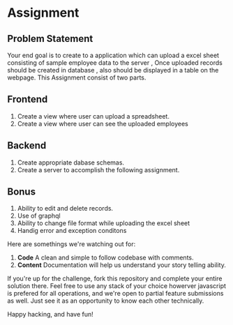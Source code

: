 # Assignment

## Problem Statement

Your end goal is to create to a application which can upload a excel sheet consisting of sample employee data to the server , Once uploaded records should be created in database , also should be displayed in a table on the webpage. This Assignment consist of two parts.

## Frontend 
1) Create a view where user can upload a spreadsheet.
2) Create a view where user can see the uploaded employees

## Backend
1) Create appropriate dabase schemas.
2) Create a server to accomplish the following assignment. 

## Bonus

1) Ability to edit and delete records.
2) Use of graphql
3) Ability to change file format while uploading the excel sheet
4) Handig error and exception conditons 
  
Here are somethings we're watching out for:

1) **Code** A clean and simple to follow codebase with comments.
2) **Content** Documentation will help us understand your story telling ability.

If you're up for the challenge, fork this repository and complete your entire solution there. Feel free to use any stack of your choice howerver javascript is prefered for all operations, and we're open to partial feature submissions as well. Just see it as an opportunity to know each other technically.

Happy hacking, and have fun!

